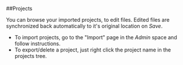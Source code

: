 ##Projects

You can browse your imported projects, to edit files. Edited files are synchronized back automatically to
it's original location on *Save*.
 
- To import projects, go to the "Import" page in the *Admin* space and follow instructions.
- To export/delete a project, just right click the project name in the projects tree.

<link rel=StyleSheet href="/static/lfw/js/libs/jstree/themes/classic/style.css" type="text/css" />
<script language="javascript" src="/static/lfw/js/libs/jstree/jquery.hotkeys.js"/>
<script language="javascript" src="/static/lfw/js/libs/jstree/jquery.jstree.js"/>
<script language="javascript" src="/static/lfw/js/filetree.js"/>


<select id="appname" name="appname" style="display: none;"></select>

----------------------------

<div id="filediv"></div>
